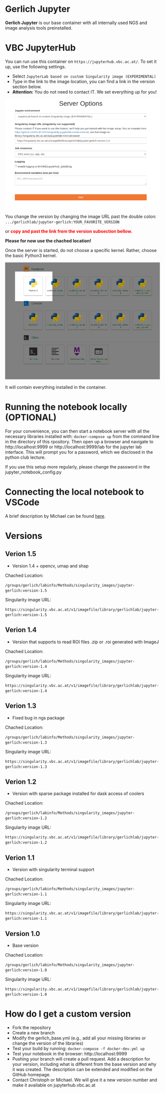 # Gerlich Jupyter
**Gerlich Jupyter** is our base container with all internally used NGS and image analysis tools preinstalled.

# VBC JupyterHub

You can run use this container on ```https://jupyterhub.vbc.ac.at/```.
To set it up, use the following settings.
 - Select `JupyterLab based on custom Singularity image (EXPERIMENTAL)`
 - Type in the link to the image location, you can find a link in the version section below.
 - **Attention:** You do not need to contact IT. We set everything up for you!


![JupyterHub Settings](images/settings.png)


You change the version by changing the image URL past the double colon:
`.../gerlichlab/jupyter-gerlich:YOUR_FAVORITE_VERSION`

or <span style="color:red">**copy and past the link from the version subsection bellow.**<span>
 
**Please for now use the chached location!**

Once the server is started, do not choose a specific kernel. Rather, choose the basic Python3 kernel.


![Python Kernel](images/kernel.png)


It will contain everything installed in the container.

# Running the notebook locally (OPTIONAL)
For your convenience, you can then start a notebook server with all the necessary libraries installed with:
```docker-compose up``` from the command line in the directory of this rpository.
Then open up a browser and navigate to http://localhost:9999 or http://localhost:9999/lab for the jupyter lab interface. 
This will prompt you for a password, which we disclosed in the python club lecture.

If you use this setup more regularly, please change the password in the jupyter_notebook_config.py

# Connecting the local notebook to VSCode 
A brief description by Michael can be found [here](https://github.com/gerlichlab/python_club_seq_formats_I).

# Versions

## Verion 1.5
- Version 1.4 + opencv, umap and shap

Chached Location:
 
 `/groups/gerlich/labinfo/Methods/singularity_images/jupyter-gerlich:version-1.5` 
 
Singularity image URL: 

`https://singularity.vbc.ac.at/v1/imagefile/library/gerlichlab/jupyter-gerlich:version-1.5`

## Verion 1.4
- Version that supports to read ROI files .zip or .roi generated with ImageJ

Chached Location:
 
 `/groups/gerlich/labinfo/Methods/singularity_images/jupyter-gerlich:version-1.4` 
 
Singularity image URL: 

`https://singularity.vbc.ac.at/v1/imagefile/library/gerlichlab/jupyter-gerlich:version-1.4`

## Verion 1.3

- Fixed bug in ngs package

Chached Location:
 
 `/groups/gerlich/labinfo/Methods/singularity_images/jupyter-gerlich:version-1.3` 
 
Singularity image URL: 
 
`https://singularity.vbc.ac.at/v1/imagefile/library/gerlichlab/jupyter-gerlich:version-1.3`


## Verion 1.2

- Version with sparse package installed for dask access of coolers

Chached Location:
 
 `/groups/gerlich/labinfo/Methods/singularity_images/jupyter-gerlich:version-1.2` 
 
Singularity image URL:
 
`https://singularity.vbc.ac.at/v1/imagefile/library/gerlichlab/jupyter-gerlich:version-1.2`

## Verion 1.1
 
- Version with singularity terminal support

Chached Location:
 
 `/groups/gerlich/labinfo/Methods/singularity_images/jupyter-gerlich:version-1.1` 
 
Singularity image URL:
 
`https://singularity.vbc.ac.at/v1/imagefile/library/gerlichlab/jupyter-gerlich:version-1.1`

## Version 1.0
- Base version

Chached Location:
 
 `/groups/gerlich/labinfo/Methods/singularity_images/jupyter-gerlich:version-1.0` 
 
Singularity image URL:

 `https://singularity.vbc.ac.at/v1/imagefile/library/gerlichlab/jupyter-gerlich:version-1.0`

# How do I get a custom version
 
- Fork the repository
- Create a new branch
- Modify the gerlich_base.yml (e.g., add all your missing libraries or change the version of the libraries)
- Test your build by running: `docker-compose -f docker-dev.yml up`
- Test your notebook in the browser: http://localhost:9999
- Pushing your branch will create a pull request. Add a description for your version, including what is different from the base version and why it was created. The description can be extended and modified on the GitHub homepage.
- Contact Christoph or Michael. We will give it a new version number and make it available on jupyterhub.vbc.ac.at
